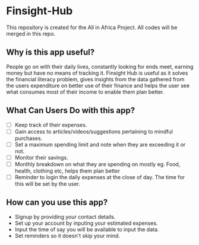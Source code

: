# Finsight-Hub
This repository is created for the All in Africa Project. All codes will be merged in this repo.

## Why is this app useful? 
People go on with their daily lives, constantly looking for ends meet, earning money but have no means of tracking it. Finsight Hub is useful as it solves the financial literacy problem, gives insights from the data gathered from the users expenditure on better use of their finance and helps the user see what consumes most of their income to enable them plan better.

## What Can Users Do with this app?
- [ ] Keep track of their expenses.
- [ ] Gain access to articles/videos/suggestions pertaining to mindful purchases.
- [ ] Set a maximum spending limit and note when they are exceeding it or not.
- [ ] Monitor their savings.
- [ ] Monthly breakdown on what they are spending on mostly eg. Food, health, clothing etc, helps them plan better 
- [ ] Reminder to login the daily expenses at the close of day. The time for this will be set by the user.

## How can you use this app?
- Signup by providing your contact details.
- Set up your account by inputing your estimated expenses.
- Input the time of say you will be available to input the data.
- Set reminders so it doesn't skip your mind. 
